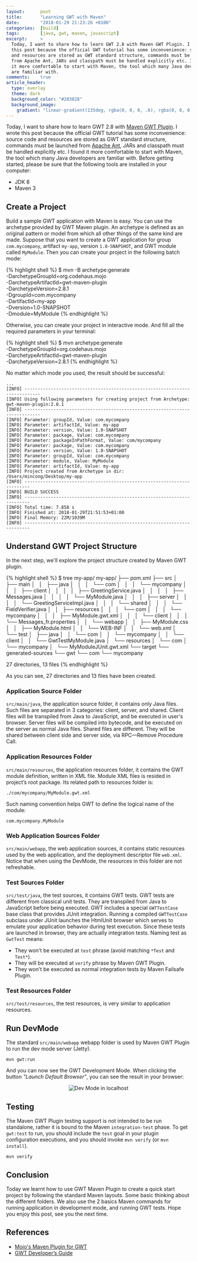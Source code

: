 ```yaml
---
layout:      post
title:       "Learning GWT with Maven"
date:        "2018-01-29 21:23:26 +0100"
categories:  [build]
tags:        [java, gwt, maven, javascript]
excerpt:     >
  Today, I want to share how to learn GWT 2.8 with Maven GWT Plugin. I wrote
  this post because the official GWT tutorial has some inconvenience: source code
  and resources are stored as GWT standard structure, commands must be launched
  from Apache Ant, JARs and classpath must be handled explicitly etc. I found
  it more comfortable to start with Maven, the tool which many Java developers
  are familiar with.
comments:    true
article_header:
  type: overlay
  theme: dark
  background_color: "#203028"
  background_image:
    gradient: "linear-gradient(135deg, rgba(0, 0, 0, .6), rgba(0, 0, 0, .4))"
---
```


Today, I want to share how to learn GWT 2.8 with [Maven GWT Plugin][1]. I wrote
this post because the official GWT tutorial has some inconvenience: source code
and resources are stored as GWT standard structure, commands must be launched
from [Apache Ant][2], JARs and classpath must be handled explicitly etc. I found
it more comfortable to start with Maven, the tool which many Java developers
are familiar with. Before getting started, please be sure that the following
tools are installed in your computer:

- JDK 8
- Maven 3

## Create a Project

Build a sample GWT application with Maven is easy. You can use the archetype
provided by GWT Maven plugin. An archetype is defined as an original pattern or
model from which all other things of the same kind are made. Suppose that you
want to create a GWT application for group `com.mycompany`, artifact
`my-app`, version `1.0-SNAPSHOT`, and GWT module called `MyModule`. Then you can
create your project in the following batch mode:

{% highlight shell %}
$ mvn -B archetype:generate \
    -DarchetypeGroupId=org.codehaus.mojo \
    -DarchetypeArtifactId=gwt-maven-plugin \
    -DarchetypeVersion=2.8.1 \
    -DgroupId=com.mycompany \
    -DartifactId=my-app \
    -Dversion=1.0-SNAPSHOT \
    -Dmodule=MyModule
{% endhighlight %}

Otherwise, you can create your project in interactive mode. And fill all the
required parameters in your terminal:

{% highlight shell %}
$ mvn archetype:generate \
    -DarchetypeGroupId=org.codehaus.mojo \
    -DarchetypeArtifactId=gwt-maven-plugin \
    -DarchetypeVersion=2.8.1
{% endhighlight %}

No matter which mode you used, the result should be successful:

```
...
[INFO] ----------------------------------------------------------------------------
[INFO] Using following parameters for creating project from Archetype: gwt-maven-plugin:2.8.1
[INFO] ----------------------------------------------------------------------------
[INFO] Parameter: groupId, Value: com.mycompany
[INFO] Parameter: artifactId, Value: my-app
[INFO] Parameter: version, Value: 1.0-SNAPSHOT
[INFO] Parameter: package, Value: com.mycompany
[INFO] Parameter: packageInPathFormat, Value: com/mycompany
[INFO] Parameter: package, Value: com.mycompany
[INFO] Parameter: version, Value: 1.0-SNAPSHOT
[INFO] Parameter: groupId, Value: com.mycompany
[INFO] Parameter: module, Value: MyModule
[INFO] Parameter: artifactId, Value: my-app
[INFO] Project created from Archetype in dir: /Users/mincong/Desktop/my-app
[INFO] ------------------------------------------------------------------------
[INFO] BUILD SUCCESS
[INFO] ------------------------------------------------------------------------
[INFO] Total time: 7.858 s
[INFO] Finished at: 2018-01-29T21:51:53+01:00
[INFO] Final Memory: 22M/1039M
[INFO] ------------------------------------------------------------------------
```

## Understand GWT Project Structure

In the next step, we'll explore the project structure created by Maven GWT
plugin.

{% highlight shell %}
$ tree my-app/
my-app/
├── pom.xml
├── src
│   ├── main
│   │   ├── java
│   │   │   └── com
│   │   │       └── mycompany
│   │   │           ├── client
│   │   │           │   ├── GreetingService.java
│   │   │           │   ├── Messages.java
│   │   │           │   └── MyModule.java
│   │   │           ├── server
│   │   │           │   └── GreetingServiceImpl.java
│   │   │           └── shared
│   │   │               └── FieldVerifier.java
│   │   ├── resources
│   │   │   └── com
│   │   │       └── mycompany
│   │   │           ├── MyModule.gwt.xml
│   │   │           └── client
│   │   │               └── Messages_fr.properties
│   │   └── webapp
│   │       ├── MyModule.css
│   │       ├── MyModule.html
│   │       └── WEB-INF
│   │           └── web.xml
│   └── test
│       ├── java
│       │   └── com
│       │       └── mycompany
│       │           └── client
│       │               └── GwtTestMyModule.java
│       └── resources
│           └── com
│               └── mycompany
│                   └── MyModuleJUnit.gwt.xml
└── target
    └── generated-sources
        └── gwt
            └── com
                └── mycompany

27 directories, 13 files
{% endhighlight %}

As you can see, 27 directories and 13 files have been created.

### Application Source Folder

`src/main/java`, the application source folder, it contains only Java files.
Such files are separated in 3 categories: client, server, and shared. Client
files will be transpiled from Java to JavaScript, and be executed in user's
browser. Server files will be compiled into bytecode, and be executed on the
server as normal Java files. Shared files are different. They will be shared
between client side and server side, via RPC—Remove Procedure Call.

### Application Resources Folder

`src/main/resources`, the application resources folder, it contains the GWT
module definition, written in XML file. Module XML files is resided in project’s
root package. Its related path to resources folder is:

    ./com/mycompany/MyModule.gwt.xml

Such naming convention helps GWT to define the logical name of the module:

    com.mycompany.MyModule

### Web Application Sources Folder

`src/main/webapp`, the web application sources, it contains static resources
used by the web application, and the deployment descriptor file `web.xml`.
Notice that when using the DevMode, the resources in this folder are not
refreshable.

### Test Sources Folder

`src/test/java`, the test sources, it contains GWT tests. GWT tests are
different from classical unit tests. They are transpiled from Java to JavaScript
before being executed. GWT includes a special `GWTTestCase` base class that
provides JUnit integration. Running a compiled `GWTTestCase` subclass under
JUnit launches the HtmlUnit browser which serves to emulate your application
behavior during test execution. Since these tests are launched in browser, they
are actually integration tests. Naming test as `GwtTest` means:

- They won't be executed at `test` phrase (avoid matching `*Test` and `Test*`).
- They will be executed at `verify` phrase by Maven GWT Plugin.
- They won't be executed as normal integration tests by Maven Failsafe Plugin.

### Test Resources Folder

`src/test/resources`, the test resources, is very similar to application
resources.

## Run DevMode

The standard `src/main/webapp` webapp folder is used by Maven GWT Plugin to run
the dev mode server (Jetty).

    mvn gwt:run

And you can now see the GWT Development Mode. When clicking the button _"Launch
Default Browser"_, you can see the result in your browser:

<p align="center">
  <img src="{{ site.url }}/assets/20180129-dev-mode.png"
       alt="Dev Mode in localhost">
</p>

## Testing

The Maven GWT Plugin testing support is not intended to be run standalone,
rather it is bound to the Maven `integration-test` phase. To get `gwt:test` to
run, you should include the `test` goal in your plugin configuration executions,
and you should invoke `mvn verify` (or `mvn install`).

    mvn verify

## Conclusion

Today we learnt how to use GWT Maven Plugin to create a quick start project by
following the standard Maven layouts. Some basic thinking about the different
folders. We also use the 2 basics Maven commands for running application in
development mode, and running GWT tests. Hope you enjoy this post, see you the
next time.

## References

- [Mojo's Maven Plugin for GWT][1]
- [GWT Developer’s Guide][3]

[3]: http://www.gwtproject.org/doc/latest/DevGuide.html
[1]: https://gwt-maven-plugin.github.io/gwt-maven-plugin/
[2]: http://ant.apache.org/
